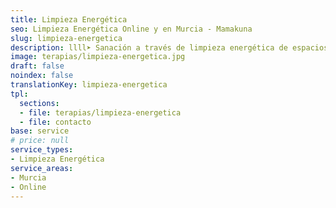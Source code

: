 ```yaml
---
title: Limpieza Energética
seo: Limpieza Energética Online y en Murcia - Mamakuna
slug: limpieza-energetica
description: llll➤ Sanación a través de limpieza energética de espacios y cuerpos ✅ por Afree.
image: terapias/limpieza-energetica.jpg
draft: false
noindex: false
translationKey: limpieza-energetica
tpl:
  sections:
  - file: terapias/limpieza-energetica
  - file: contacto
base: service
# price: null
service_types:
- Limpieza Energética
service_areas:
- Murcia
- Online
---
```

